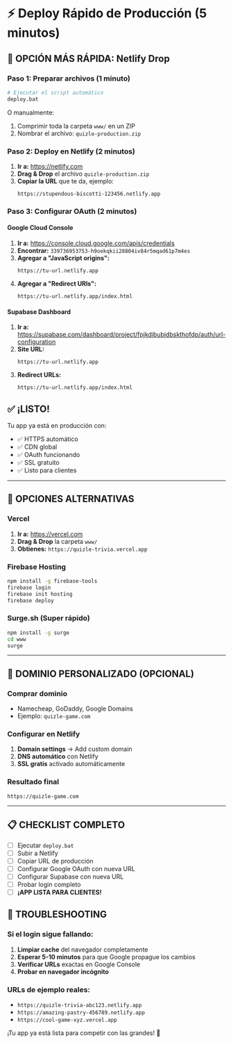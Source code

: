 # ⚡ Deploy Rápido de Producción (5 minutos)

## 🎯 OPCIÓN MÁS RÁPIDA: Netlify Drop

### Paso 1: Preparar archivos (1 minuto)
```bash
# Ejecutar el script automático
deploy.bat
```
O manualmente:
1. Comprimir toda la carpeta `www/` en un ZIP
2. Nombrar el archivo: `quizle-production.zip`

### Paso 2: Deploy en Netlify (2 minutos)
1. **Ir a:** https://netlify.com
2. **Drag & Drop** el archivo `quizle-production.zip`
3. **Copiar la URL** que te da, ejemplo:
   ```
   https://stupendous-biscotti-123456.netlify.app
   ```

### Paso 3: Configurar OAuth (2 minutos)

#### Google Cloud Console
1. **Ir a:** https://console.cloud.google.com/apis/credentials
2. **Encontrar:** `339736953753-h9oekqkii28804iv84r5mqad61p7m4es`
3. **Agregar a "JavaScript origins":**
   ```
   https://tu-url.netlify.app
   ```
4. **Agregar a "Redirect URIs":**
   ```
   https://tu-url.netlify.app/index.html
   ```

#### Supabase Dashboard
1. **Ir a:** https://supabase.com/dashboard/project/fpjkdibubjdbskthofdp/auth/url-configuration
2. **Site URL:**
   ```
   https://tu-url.netlify.app
   ```
3. **Redirect URLs:**
   ```
   https://tu-url.netlify.app/index.html
   ```

## ✅ ¡LISTO!

Tu app ya está en producción con:
- ✅ HTTPS automático
- ✅ CDN global
- ✅ OAuth funcionando
- ✅ SSL gratuito
- ✅ Listo para clientes

---

## 🚀 OPCIONES ALTERNATIVAS

### Vercel
1. **Ir a:** https://vercel.com
2. **Drag & Drop** la carpeta `www/`
3. **Obtienes:** `https://quizle-trivia.vercel.app`

### Firebase Hosting
```bash
npm install -g firebase-tools
firebase login
firebase init hosting
firebase deploy
```

### Surge.sh (Super rápido)
```bash
npm install -g surge
cd www
surge
```

---

## 🎯 DOMINIO PERSONALIZADO (OPCIONAL)

### Comprar dominio
- Namecheap, GoDaddy, Google Domains
- Ejemplo: `quizle-game.com`

### Configurar en Netlify
1. **Domain settings** → Add custom domain
2. **DNS automático** con Netlify
3. **SSL gratis** activado automáticamente

### Resultado final
```
https://quizle-game.com
```

---

## 📋 CHECKLIST COMPLETO

- [ ] Ejecutar `deploy.bat`
- [ ] Subir a Netlify
- [ ] Copiar URL de producción
- [ ] Configurar Google OAuth con nueva URL
- [ ] Configurar Supabase con nueva URL
- [ ] Probar login completo
- [ ] **¡APP LISTA PARA CLIENTES!**

## 🔧 TROUBLESHOOTING

### Si el login sigue fallando:
1. **Limpiar cache** del navegador completamente
2. **Esperar 5-10 minutos** para que Google propague los cambios
3. **Verificar URLs** exactas en Google Console
4. **Probar en navegador incógnito**

### URLs de ejemplo reales:
- `https://quizle-trivia-abc123.netlify.app`
- `https://amazing-pastry-456789.netlify.app`
- `https://cool-game-xyz.vercel.app`

¡Tu app ya está lista para competir con las grandes! 🚀